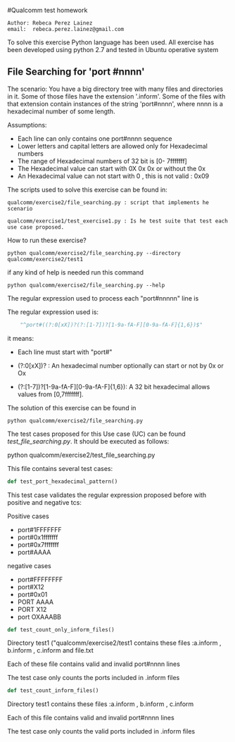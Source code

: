 #Qualcomm test homework

    Author: Rebeca Perez Lainez 
    email:  rebeca.perez.lainez@gmail.com


To solve this exercise Python language has been used. All exercise has been developed using python 2.7 and tested in Ubuntu operative system

## File Searching for 'port #nnnn'

The scenario:
You have a big directory tree with many files and directories in it. Some of those files have the extension '.inform'. Some of the files with that extension contain instances of the string 'port#nnnn', where nnnn is a hexadecimal number of some length.

Assumptions:
- Each line can only contains one port#nnnn sequence
- Lower letters and capital letters are allowed only for Hexadecimal numbers
- The range of Hexadecimal numbers of 32 bit is [0- 7fffffff]
- The Hexadecimal value can start with 0X 0x 0x or without the 0x
- An Hexadecimal value can not start with 0 , this is not valid : 0x09
    
The scripts used to solve this exercise can be found in:

    qualcomm/exercise2/file_searching.py : script that implements he scenario
    
    qualcomm/exercise1/test_exercise1.py : Is he test suite that test each use case proposed.

How to run these exercise?

    python qualcomm/exercise2/file_searching.py --directory qualcomm/exercise2/test1
    
if any kind of help is needed run this command

    python qualcomm/exercise2/file_searching.py --help

The regular expression used to process each "port#nnnnn" line is

The regular expression used is:

```python
    "^port#((?:0[xX])?(?:[1-7])?[1-9a-fA-F][0-9a-fA-F]{1,6})$"
```
it means:
- Each line must start with "port#"
- (?:0[xX])? : An hexadecimal number optionally can start or not by 0x or Ox

- (?:[1-7])?[1-9a-fA-F][0-9a-fA-F]{1,6}):  A 32 bit hexadecimal allows values from [0,7fffffff].

The solution of this exercise can be found in

    python qualcomm/exercise2/file_searching.py
 

The test cases proposed for this Use case (UC) can be found *test_file_searching.py*. It should be executed as follows:
 
 python qualcomm/exercise2/test_file_searching.py
 
This file contains several test cases:

```python
def test_port_hexadecimal_pattern()
```
This test case validates the regular expression proposed before with positive and negative tcs:

Positive cases

- port#1FFFFFFF
- port#0x1fffffff
- port#0x7fffffff
- port#AAAA

negative cases
- port#FFFFFFFF
- port#X12
- port#0x01
- PORT AAAA
- PORT X12
- port OXAAABB

```python
def test_count_only_inform_files()
```

Directory test1 ("qualcomm/exercise2/test1 contains these files :a.inform , b.inform , c.inform and file.txt

Each of these file contains valid and invalid port#nnnn lines

The test case only counts the ports included in .inform files

```python
def test_count_inform_files()
```

Directory test1 contains these files :a.inform , b.inform , c.inform

Each of this file contains valid and invalid port#nnnn lines

The test case only counts the valid ports included in .inform files